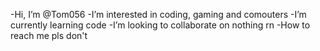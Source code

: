 -Hi, I’m @Tom056
-I’m interested in coding, gaming and comouters
-I’m currently learning code
-I’m looking to collaborate on nothing rn
-How to reach me pls don't

<!---
Tom056/Tom056 is a ✨ special ✨ repository because its `README.md` (this file) appears on your GitHub profile.
You can click the Preview link to take a look at your changes.
--->
